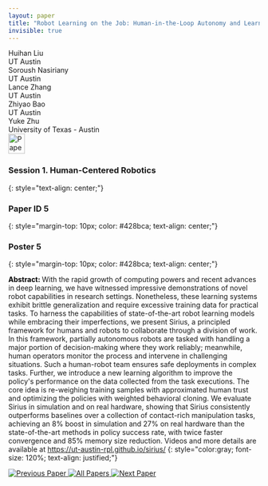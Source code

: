 ```yaml
---
layout: paper
title: "Robot Learning on the Job: Human-in-the-Loop Autonomy and Learning During Deployment"
invisible: true
---
```

<div class="paper-authors">
<div class="paper-author-box">
    <div class="paper-author-name">Huihan Liu</div>
    <div class="paper-author-uni">UT Austin</div>
</div>
<div class="paper-author-box">
    <div class="paper-author-name">Soroush Nasiriany</div>
    <div class="paper-author-uni">UT Austin</div>
</div>
<div class="paper-author-box">
    <div class="paper-author-name">Lance Zhang</div>
    <div class="paper-author-uni">UT Austin</div>
</div>
<div class="paper-author-box">
    <div class="paper-author-name">Zhiyao Bao</div>
    <div class="paper-author-uni">UT Austin</div>
</div>
<div class="paper-author-box">
    <div class="paper-author-name">Yuke Zhu</div>
    <div class="paper-author-uni">University of Texas - Austin</div>
</div>

</div><div class="paper-pdf">
<div> <a href="http://www.roboticsproceedings.org/rss19/p005.pdf"><img src="{{ site.baseurl }}/images/paper_link.png" alt="Paper Website" width = "33"  height = "40"/></a> </div>
</div>

### Session 1. Human-Centered Robotics
{: style="text-align: center;"}

### Paper ID 5
{: style="margin-top: 10px; color: #428bca; text-align: center;"}

### Poster 5
{: style="margin-top: 10px; color: #428bca; text-align: center;"}

<b style="color: black;">Abstract: </b>With the rapid growth of computing powers and recent advances in deep learning, we have witnessed impressive demonstrations of novel robot capabilities in research settings. Nonetheless, these learning systems exhibit brittle generalization and require excessive training data for practical tasks. To harness the capabilities of state-of-the-art robot learning models while embracing their imperfections, we present Sirius, a principled framework for humans and robots to collaborate through a division of work. In this framework, partially autonomous robots are tasked with handling a major portion of decision-making where they work reliably; meanwhile, human operators monitor the process and intervene in challenging situations. Such a human-robot team ensures safe deployments in complex tasks. Further, we introduce a new learning algorithm to improve the policy's performance on the data collected from the task executions. The core idea is re-weighing training samples with approximated human trust and optimizing the policies with weighted behavioral cloning. We evaluate Sirius in simulation and on real hardware, showing that Sirius consistently outperforms baselines over a collection of contact-rich manipulation tasks, achieving an 8% boost in simulation and 27% on real hardware than the state-of-the-art methods in policy success rate, with twice faster convergence and 85% memory size reduction. Videos and more details are available at https://ut-austin-rpl.github.io/sirius/
{: style="color:gray; font-size: 120%; text-align: justified;"}


<div class="paper-menu">
<a href="{{ site.baseurl }}/program/papers/004/"> <img src="{{ site.baseurl }}/images/previous_paper_icon.png" alt="Previous Paper" title="Previous Paper"/> </a>
<a href="{{ site.baseurl }}/program/papers"><img src="{{ site.baseurl }}/images/overview_icon.png" alt="All Papers" title="All Papers"/> </a>
<a href="{{ site.baseurl }}/program/papers/006/"> <img src="{{ site.baseurl }}/images/next_paper_icon.png" alt="Next Paper" title="Next Paper"/> </a>

</div>
